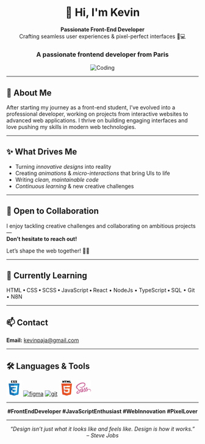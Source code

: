 <h1 align="center">👋 Hi, I'm Kevin</h1>
<p align="center">
  <strong>Passionate Front-End Developer</strong><br>
  Crafting seamless user experiences & pixel-perfect interfaces 🚀💻
</p>

<h3 align="center">A passionate frontend developer from Paris</h3>

<p align="center">
  <img alt="Coding" width="400" src="https://cdn.dribbble.com/users/1162077/screenshots/3848914/programmer.gif">
</p>

---

## 🚀 About Me

After starting my journey as a front-end student, I’ve evolved into a professional developer, working on projects from interactive websites to advanced web applications. I thrive on building engaging interfaces and love pushing my skills in modern web technologies.

---

## ✨ What Drives Me

- Turning *innovative designs* into reality  
- Creating *animations* & *micro-interactions* that bring UIs to life  
- Writing *clean, maintainable code*  
- *Continuous learning* & new creative challenges

---

## 🤝 Open to Collaboration

I enjoy tackling creative challenges and collaborating on ambitious projects—  
**Don’t hesitate to reach out!**

Let’s shape the web together! 🎨💡

---

## 🌱 Currently Learning

HTML • CSS • SCSS • JavaScript • React • NodeJs • TypeScript • SQL • Git • N8N

---

## 📫 Contact

**Email:** kevinpaja@gmail.com

---

## 🛠️ Languages & Tools

<p align="left">
  <a href="https://www.w3schools.com/css/" target="_blank"><img src="https://raw.githubusercontent.com/devicons/devicon/master/icons/css3/css3-original-wordmark.svg" alt="css3" width="40" height="40"/></a>
  <a href="https://www.figma.com/" target="_blank"><img src="https://www.vectorlogo.zone/logos/figma/figma-icon.svg" alt="figma" width="40" height="40"/></a>
  <a href="https://git-scm.com/" target="_blank"><img src="https://www.vectorlogo.zone/logos/git-scm/git-scm-icon.svg" alt="git" width="40" height="40"/></a>
  <a href="https://www.w3.org/html/" target="_blank"><img src="https://raw.githubusercontent.com/devicons/devicon/master/icons/html5/html5-original-wordmark.svg" alt="html5" width="40" height="40"/></a>
  <a href="https://sass-lang.com" target="_blank"><img src="https://raw.githubusercontent.com/devicons/devicon/master/icons/sass/sass-original.svg" alt="sass" width="40" height="40"/></a>
</p>

---

<p align="center">
  <b>#FrontEndDeveloper #JavaScriptEnthusiast #WebInnovation #PixelLover</b>
</p>

<hr>
<p align="center">
  <i>“Design isn’t just what it looks like and feels like. Design is how it works.” <br>– Steve Jobs</i>
</p>
